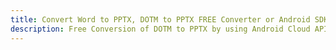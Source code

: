 ---title: Convert Word to PPTX, DOTM to PPTX FREE Converter or Android SDKdescription: Free Conversion of DOTM to PPTX by using Android Cloud APIs & SDKs. Also Create, Edit & Render Microsoft Word & OpenOffice documents in the Cloud.---
